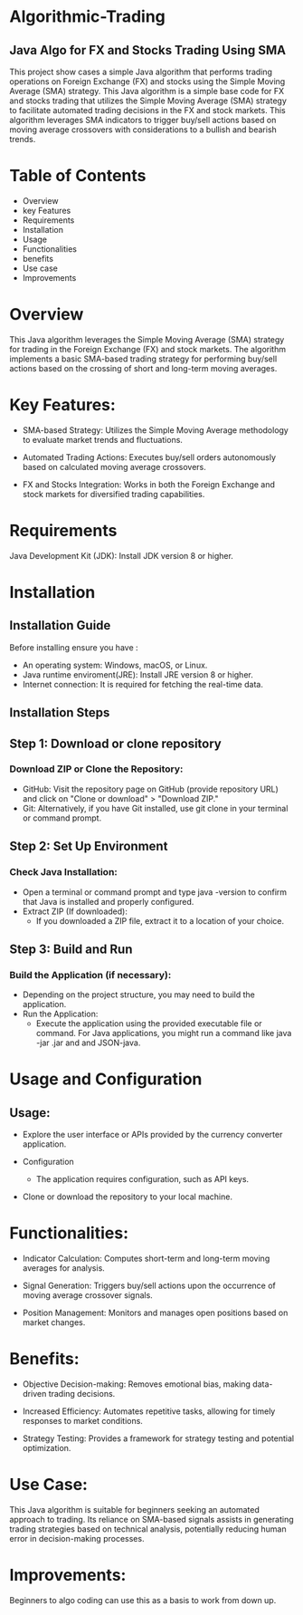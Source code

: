 
# Algorithmic-Trading
## Java Algo for FX and Stocks Trading Using SMA

This project show cases a simple Java algorithm that performs trading operations on Foreign Exchange (FX) and stocks using the Simple Moving Average (SMA) strategy.
This Java algorithm is a simple base code for FX and stocks trading that utilizes the Simple Moving Average (SMA) strategy to facilitate automated trading decisions
in the FX and stock markets. This algorithm leverages SMA indicators to trigger buy/sell actions based on moving average crossovers with considerations to a bullish
and bearish trends.

# Table of Contents
 - Overview
 - key Features
 - Requirements
 - Installation
 - Usage
 - Functionalities
 - benefits
 - Use case
 - Improvements

# Overview 
This Java algorithm leverages the Simple Moving Average (SMA) strategy for trading in the Foreign Exchange (FX) and stock markets. The algorithm implements a basic
SMA-based trading strategy for performing buy/sell actions based on the crossing of short and long-term moving averages.
   
# Key Features:
 - SMA-based Strategy: Utilizes the Simple Moving Average methodology to evaluate market trends and fluctuations.

 - Automated Trading Actions: Executes buy/sell orders autonomously based on calculated moving average crossovers.

 - FX and Stocks Integration: Works in both the Foreign Exchange and stock markets for diversified trading capabilities.

# Requirements
Java Development Kit (JDK): Install JDK version 8 or higher.

# Installation
## Installation Guide
Before installing ensure you have :
- An operating system: Windows, macOS, or Linux.
- Java runtime enviroment(JRE): Install JRE version 8 or higher.
- Internet connection: It is required for fetching the real-time data.

## Installation Steps

## Step 1: Download or clone repository
### Download ZIP or Clone the Repository:
  - GitHub: Visit the repository page on GitHub (provide repository URL) and click on "Clone or download" > "Download ZIP."
  - Git: Alternatively, if you have Git installed, use git clone <repository URL> in your terminal or command prompt.

## Step 2: Set Up Environment
### Check Java Installation:
  - Open a terminal or command prompt and type java -version to confirm that Java is installed and properly configured.
  - Extract ZIP (If downloaded):
     - If you downloaded a ZIP file, extract it to a location of your choice.

## Step 3: Build and Run
### Build the Application (if necessary):
  - Depending on the project structure, you may need to build the application. 
  - Run the Application:
      - Execute the application using the provided executable file or command. For Java applications, you might run a command like java -jar <app-name>.jar
        and and JSON-java.

# Usage and Configuration
## Usage:
   - Explore the user interface or APIs provided by the currency converter application.
   - Configuration
      - The application requires configuration, such as API keys.  

  - Clone or download the repository to your local machine.
    
# Functionalities:
- Indicator Calculation: Computes short-term and long-term moving averages for analysis.
  
- Signal Generation: Triggers buy/sell actions upon the occurrence of moving average crossover signals.
  
- Position Management: Monitors and manages open positions based on market changes.
  
# Benefits:
- Objective Decision-making: Removes emotional bias, making data-driven trading decisions.
  
- Increased Efficiency: Automates repetitive tasks, allowing for timely responses to market conditions.

- Strategy Testing: Provides a framework for strategy testing and potential optimization.

# Use Case:
This Java algorithm is suitable for beginners seeking an automated approach to trading. Its reliance on SMA-based signals assists in generating trading strategies based on 
technical analysis, potentially reducing human error in decision-making processes.

# Improvements:
Beginners to algo coding can use this as a basis to work from down up.
